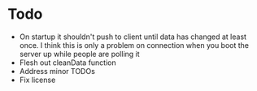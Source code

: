 # Todo

* On startup it shouldn't push to client until data has changed at least once. I think this is only a problem on connection when you boot the server up while people are polling it
* Flesh out cleanData function
* Address minor TODOs
* Fix license
